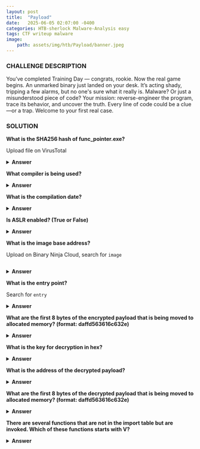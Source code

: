 ```yaml
---
layout: post
title:  "Payload"
date:   2025-06-05 02:07:00 -0400
categories: HTB-sherlock Malware-Analysis easy
tags: CTF writeup malware
image:
    path: assets/img/htb/Payload/banner.jpeg
---
```


### CHALLENGE DESCRIPTION
You’ve completed Training Day — congrats, rookie. Now the real game begins. An unmarked binary just landed on your desk. It’s acting shady, tripping a few alarms, but no one's sure what it really is. Malware? Or just a misunderstood piece of code? Your mission: reverse-engineer the program, trace its behavior, and uncover the truth. Every line of code could be a clue—or a trap. Welcome to your first real case.

### SOLUTION 

**What is the SHA256 hash of func_pointer.exe?**

Upload file on VirusTotal

<details>
<summary><b>Answer</b></summary>
EDD41B4A819F917F81203424730AAF0C24CC95E40ACFC0F1BD90B11DADF58015
</details>

**What compiler is being used?**
<details>
<summary><b>Answer</b></summary>
mingW
</details>

**What is the compilation date?**
<details>
<summary><b>Answer</b></summary>
2023-04-06 15:21:17
</details>

**Is ASLR enabled? (True or False)**
<details>
<summary><b>Answer</b></summary>
False
</details>

**What is the image base address?**

Upload on Binary Ninja Cloud, search for `image`

![]()

<details>
<summary><b>Answer</b></summary>
0x140000000
</details>

**What is the entry point?**

Search for `entry`

<details>
<summary><b>Answer</b></summary>
0x1125
</details>

**What are the first 8 bytes of the encrypted payload that is being moved to allocated memory? (format: daffd563616c632e)**
<details>
<summary><b>Answer</b></summary>
unsolved
</details>

**What is the key for decryption in hex?**
<details>
<summary><b>Answer</b></summary>
unsolved
</details>

**What is the address of the decrypted payload?**
<details>
<summary><b>Answer</b></summary>
unsolved
</details>

**What are the first 8 bytes of the decrypted payload that is being moved to allocated memory? (format: daffd563616c632e)**
<details>
<summary><b>Answer</b></summary>
unsolved
</details>

**There are several functions that are not in the import table but are invoked. Which of these functions starts with V?**
<details>
<summary><b>Answer</b></summary>
VirtualAllocEx
</details>

